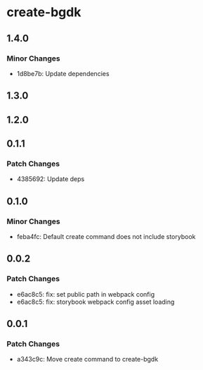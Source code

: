# create-bgdk

## 1.4.0

### Minor Changes

- 1d8be7b: Update dependencies

## 1.3.0

## 1.2.0

## 0.1.1

### Patch Changes

- 4385692: Update deps

## 0.1.0

### Minor Changes

- feba4fc: Default create command does not include storybook

## 0.0.2

### Patch Changes

- e6ac8c5: fix: set public path in webpack config
- e6ac8c5: fix: storybook webpack config asset loading

## 0.0.1

### Patch Changes

- a343c9c: Move create command to create-bgdk

